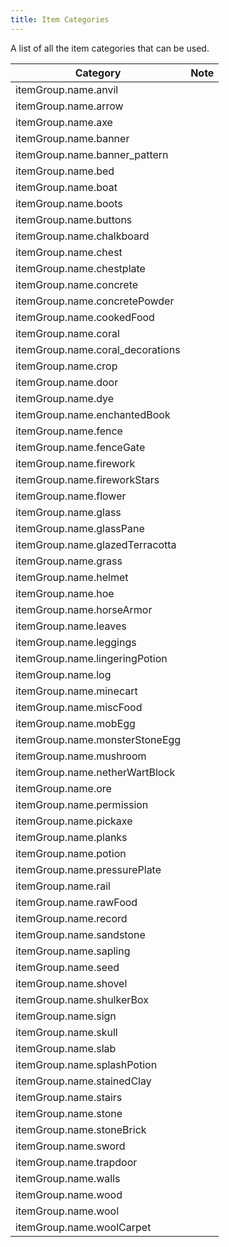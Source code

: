 ```yaml
---
title: Item Categories
---
```


A list of all the item categories that can be used.

| Category                         | Note |
| -------------------------------- | ---- |
| itemGroup.name.anvil             |      |
| itemGroup.name.arrow             |      |
| itemGroup.name.axe               |      |
| itemGroup.name.banner            |      |
| itemGroup.name.banner_pattern    |      |
| itemGroup.name.bed               |      |
| itemGroup.name.boat              |      |
| itemGroup.name.boots             |      |
| itemGroup.name.buttons           |      |
| itemGroup.name.chalkboard        |      |
| itemGroup.name.chest             |      |
| itemGroup.name.chestplate        |      |
| itemGroup.name.concrete          |      |
| itemGroup.name.concretePowder    |      |
| itemGroup.name.cookedFood        |      |
| itemGroup.name.coral             |      |
| itemGroup.name.coral_decorations |      |
| itemGroup.name.crop              |      |
| itemGroup.name.door              |      |
| itemGroup.name.dye               |      |
| itemGroup.name.enchantedBook     |      |
| itemGroup.name.fence             |      |
| itemGroup.name.fenceGate         |      |
| itemGroup.name.firework          |      |
| itemGroup.name.fireworkStars     |      |
| itemGroup.name.flower            |      |
| itemGroup.name.glass             |      |
| itemGroup.name.glassPane         |      |
| itemGroup.name.glazedTerracotta  |      |
| itemGroup.name.grass             |      |
| itemGroup.name.helmet            |      |
| itemGroup.name.hoe               |      |
| itemGroup.name.horseArmor        |      |
| itemGroup.name.leaves            |      |
| itemGroup.name.leggings          |      |
| itemGroup.name.lingeringPotion   |      |
| itemGroup.name.log               |      |
| itemGroup.name.minecart          |      |
| itemGroup.name.miscFood          |      |
| itemGroup.name.mobEgg            |      |
| itemGroup.name.monsterStoneEgg   |      |
| itemGroup.name.mushroom          |      |
| itemGroup.name.netherWartBlock   |      |
| itemGroup.name.ore               |      |
| itemGroup.name.permission        |      |
| itemGroup.name.pickaxe           |      |
| itemGroup.name.planks            |      |
| itemGroup.name.potion            |      |
| itemGroup.name.pressurePlate     |      |
| itemGroup.name.rail              |      |
| itemGroup.name.rawFood           |      |
| itemGroup.name.record            |      |
| itemGroup.name.sandstone         |      |
| itemGroup.name.sapling           |      |
| itemGroup.name.seed              |      |
| itemGroup.name.shovel            |      |
| itemGroup.name.shulkerBox        |      |
| itemGroup.name.sign              |      |
| itemGroup.name.skull             |      |
| itemGroup.name.slab              |      |
| itemGroup.name.splashPotion      |      |
| itemGroup.name.stainedClay       |      |
| itemGroup.name.stairs            |      |
| itemGroup.name.stone             |      |
| itemGroup.name.stoneBrick        |      |
| itemGroup.name.sword             |      |
| itemGroup.name.trapdoor          |      |
| itemGroup.name.walls             |      |
| itemGroup.name.wood              |      |
| itemGroup.name.wool              |      |
| itemGroup.name.woolCarpet        |      |
